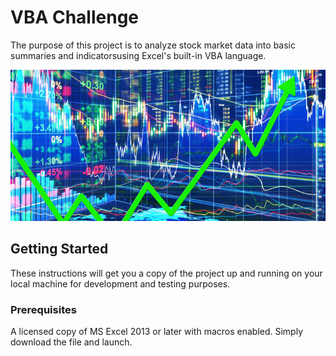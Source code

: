 # VBA Challenge

The purpose of this project is to analyze stock market data into basic summaries and indicatorsusing Excel's built-in VBA language.

![Stock Market Image](Images/Stock-Charts-2.PNG)

## Getting Started

These instructions will get you a copy of the project up and running on your local machine for development and testing purposes.

### Prerequisites

A licensed copy of MS Excel 2013 or later with macros enabled. Simply download the file and launch.

